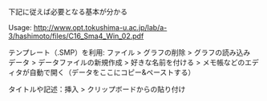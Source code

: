 下記に従えば必要となる基本が分かる　

Usage: http://www.opt.tokushima-u.ac.jp/lab/a-3/hashimoto/files/C16_Sma4_Win_02.pdf

テンプレート（.SMP）を利用: ファイル > グラフの削除 > グラフの読み込み　データ > データファイルの新規作成 > 好きな名前を付ける > メモ帳などのエディタが自動で開く（データをここにコピー&ペーストする）

タイトルや記述：挿入 > クリップボードからの貼り付け

